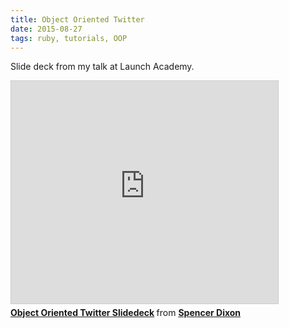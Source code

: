 ```yaml
---
title: Object Oriented Twitter
date: 2015-08-27 
tags: ruby, tutorials, OOP
---
```


Slide deck from my talk at Launch Academy.

<iframe src="https://www.slideshare.net/slideshow/embed_code/key/NKw2NSUfBlPqMx" width="427" height="356" frameborder="0" marginwidth="0" marginheight="0" scrolling="no" style="border:1px solid #CCC; border-width:1px; margin-bottom:5px; max-width: 100%;" allowfullscreen> </iframe> <div style="margin-bottom:5px"> <strong> <a href="https://www.slideshare.net/secret/NKw2NSUfBlPqMx" title="Object Oriented Twitter Slidedeck" target="_blank">Object Oriented Twitter Slidedeck</a> </strong> from <strong><a href="http://www.slideshare.net/SpencerDixon2" target="_blank">Spencer Dixon</a></strong> </div>
